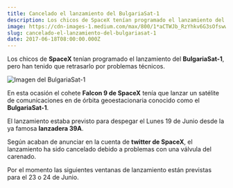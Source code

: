 ```yaml
---
title: Cancelado el lanzamiento del BulgariaSat-1
description: Los chicos de SpaceX tenían programado el lanzamiento del BulgariaSat-1, pero han tenido que retrasarlo por problemas técnicos.
image: https://cdn-images-1.medium.com/max/800/1*aCTWJb_RzYhkv6G3sOfsww.jpeg
slug: cancelado-el-lanzamiento-del-bulgariasat-1
date: 2017-06-18T08:00:00.000Z
---
```


Los chicos de **SpaceX** tenían programado el lanzamiento del **BulgariaSat-1**, pero han tenido que retrasarlo por problemas técnicos.

![Imagen del BulgariaSat-1](https://cdn-images-1.medium.com/max/800/1*aCTWJb_RzYhkv6G3sOfsww.jpeg)

En esta ocasión el cohete **Falcon 9 de SpaceX** tenía que lanzar un satélite de comunicaciones en de órbita geoestacionaria conocido como el **BulgariaSat-1**.

El lanzamiento estaba previsto para despegar el Lunes 19 de Junio desde la ya famosa **lanzadera 39A**.

Según acaban de anunciar en la cuenta de **twitter de SpaceX**, el lanzamiento ha sido cancelado debido a problemas con una válvula del carenado.

Por el momento las siguientes ventanas de lanzamiento están previstas para el 23 o 24 de Junio.
